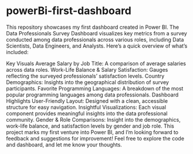 # powerBi-first-dashboard
This repository showcases my first dashboard created in Power BI. The Data Professionals Survey Dashboard visualizes key metrics from a survey conducted among data professionals across various roles, including Data Scientists, Data Engineers, and Analysts. Here’s a quick overview of what’s included:

Key Visuals
Average Salary by Job Title: A comparison of average salaries across data roles.
Work-Life Balance & Salary Satisfaction: Gauges reflecting the surveyed professionals’ satisfaction levels.
Country Demographics: Insights into the geographical distribution of survey participants.
Favorite Programming Languages: A breakdown of the most popular programming languages among data professionals.
Dashboard Highlights
User-Friendly Layout: Designed with a clean, accessible structure for easy navigation.
Insightful Visualizations: Each visual component provides meaningful insights into the data professional community.
Gender & Role Comparisons: Insight into the demographics, work-life balance, and satisfaction levels by gender and job role.
This project marks my first venture into Power BI, and I’m looking forward to feedback and suggestions for improvement! Feel free to explore the code and dashboard, and let me know your thoughts.
